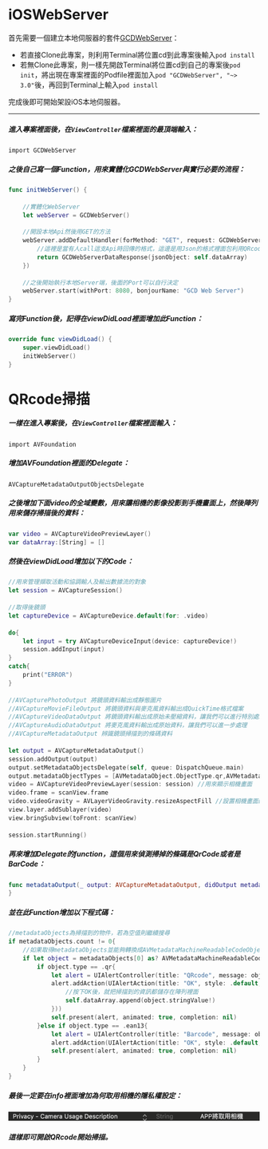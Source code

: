 # iOSWebServer

首先需要一個建立本地伺服器的套件[GCDWebServer](https://github.com/swisspol/GCDWebServer)：  
* 若直接Clone此專案，則利用Terminal將位置cd到此專案後輸入`pod install`  
* 若無Clone此專案，則一樣先開啟Terminal將位置cd到自己的專案後`pod init`，將出現在專案裡面的Podfile裡面加入`pod "GCDWebServer", "~> 3.0"`後，再回到Terminal上輸入`pod install`  

完成後即可開始架設iOS本地伺服器。
****

##### 進入專案裡面後，在`ViewController`檔案裡面的最頂端輸入：

`import GCDWebServer`

##### 之後自己寫一個Function，用來實體化GCDWebServer與實行必要的流程：

```swift
func initWebServer() {

    //實體化WebServer
    let webServer = GCDWebServer()
    
    //開設本地Api然後用GET的方法
    webServer.addDefaultHandler(forMethod: "GET", request: GCDWebServerRequest.self, processBlock: {request in
        //這裡是當有人call這支Api時回傳的格式，這邊是用Json的格式裡面包利用QRcode掃描到的訊息
        return GCDWebServerDataResponse(jsonObject: self.dataArray) 
    })
    
    //之後開始執行本地Server端，後面的Port可以自行決定
    webServer.start(withPort: 8080, bonjourName: "GCD Web Server")
}
```

##### 寫完Function後，記得在viewDidLoad裡面增加此Function：

```swift
override func viewDidLoad() {
    super.viewDidLoad()
    initWebServer()
}
```

# QRcode掃描

##### 一樣在進入專案後，在`ViewController`檔案裡面輸入：

`import AVFoundation`

##### 增加AVFoundation裡面的Delegate：

`AVCaptureMetadataOutputObjectsDelegate`

##### 之後增加下面video的全域變數，用來讓相機的影像投影到手機畫面上，然後陣列用來儲存掃描後的資料：

```swift
var video = AVCaptureVideoPreviewLayer()
var dataArray:[String] = []
```

##### 然後在viewDidLoad增加以下的Code：

```swift
//用來管理擷取活動和協調輸人及輸出數據流的對象
let session = AVCaptureSession()

//取得後鏡頭
let captureDevice = AVCaptureDevice.default(for: .video)

do{
    let input = try AVCaptureDeviceInput(device: captureDevice!)
    session.addInput(input)
}
catch{
    print("ERROR")
}

//AVCapturePhotoOutput 將鏡頭資料輸出成靜態圖片
//AVCaptureMovieFileOutput 將鏡頭資料與麥克風資料輸出成QuickTime格式檔案
//AVCaptureVideoDataOutput 將鏡頭資料輸出成原始未壓縮資料，讓我們可以進行特別處理，例如加上特效
//AVCaptureAudioDataOutput 將麥克風資料輸出成原始資料，讓我們可以進一步處理
//AVCaptureMetadataOutput 辨識鏡頭掃描到的條碼資料

let output = AVCaptureMetadataOutput()
session.addOutput(output)
output.setMetadataObjectsDelegate(self, queue: DispatchQueue.main)
output.metadataObjectTypes = [AVMetadataObject.ObjectType.qr,AVMetadataObject.ObjectType.ean13]
video = AVCaptureVideoPreviewLayer(session: session) //用來顯示相機畫面
video.frame = scanView.frame
video.videoGravity = AVLayerVideoGravity.resizeAspectFill //設置相機畫面的顯示方式
view.layer.addSublayer(video)
view.bringSubview(toFront: scanView)

session.startRunning()
```

##### 再來增加Delegate的function，這個用來偵測掃掉的條碼是QrCode或者是BarCode：

```swift
func metadataOutput(_ output: AVCaptureMetadataOutput, didOutput metadataObjects: [AVMetadataObject], from connection: AVCaptureConnection) {
}
```

##### 並在此Function增加以下程式碼：

```swift 
//metadataObjects為掃描到的物件，若為空值則繼續搜尋
if metadataObjects.count != 0{
    //如果取得metadataObjects並能夠轉換成AVMetadataMachineReadableCodeObject(條碼訊息)，則進去判斷是否為QRcode或是Barcode
    if let object = metadataObjects[0] as? AVMetadataMachineReadableCodeObject{
        if object.type == .qr{
            let alert = UIAlertController(title: "QRcode", message: object.stringValue, preferredStyle: .alert)
            alert.addAction(UIAlertAction(title: "OK", style: .default, handler: { (sender) in
                //按下OK後，就把掃描到的資訊都儲存在陣列裡面
                self.dataArray.append(object.stringValue!)
            }))
            self.present(alert, animated: true, completion: nil)
        }else if object.type == .ean13{
            let alert = UIAlertController(title: "Barcode", message: object.stringValue, preferredStyle: .alert)
            alert.addAction(UIAlertAction(title: "OK", style: .default, handler: nil))
            self.present(alert, animated: true, completion: nil)
        }
    }
}
```

##### 最後一定要在info裡面增加為何取用相機的隱私權設定：

![](https://github.com/Yen-Chen/iOSWebServer/blob/master/info.png)

##### 這樣即可開啟QRcode開始掃描。
